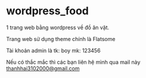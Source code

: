 # wordpress_food
1 trang web bằng wordpress về đồ ăn vặt.

Trang web sử dụng theme chính là Flatsome

Tài khoản admin là 
tk: boy
mk: 123456

Nếu có thắc mắc thì các bạn liên hệ mình qua mail này thanhhai3102000@gmail.com 
